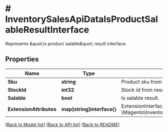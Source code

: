 # # InventorySalesApiDataIsProductSalableResultInterface
Represents \&quot;is product salable\&quot; result interface.

## Properties 


Name | Type | Description | Notes
------------ | ------------- | ------------- | -------------
**Sku**| **string** | Product sku from result.  |
**StockId**| **int32** | Stock id from result.  |
**Salable**| **bool** | Is salable result.  |
**ExtensionAttributes**| **map[string]interface{}** | ExtensionInterface class for @see \\Magento\\InventorySalesApi\\Api\\Data\\IsProductSalableResultInterface  | [optional]


[[Back to Model list]](../../README.md#models) [[Back to API list]](../../README.md#endpoints) [[Back to README]](../../README.md)

